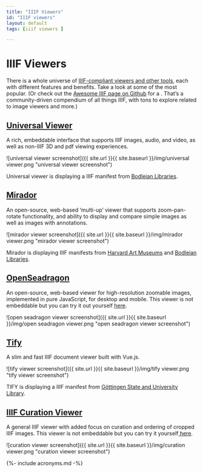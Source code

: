 ```yaml
---
title: "IIIF Viewers"
id: "IIIF viewers"
layout: default
tags: [iiif viewers ]

---
```


# IIIF Viewers

There is a whole universe of [IIIF-compliant viewers and other tools](https://github.com/IIIF/awesome-iiif), each with different features and benefits. Take a look at some of the most popular. (Or check out the [Awesome IIIF page on Github](https://github.com/IIIF/awesome-iiif) for a . That’s a community-driven compendium of all things IIIF, with tons to explore related to image viewers and more.)


## [Universal Viewer](https://github.com/UniversalViewer/universalviewer)

A rich, embeddable interface that supports IIIF images, audio, and video, as well as non-IIIF 3D and pdf viewing experiences.

![universal viewer screenshot]({{ site.url }}{{ site.baseurl }}/img/universal viewer.png "universal viewer screenshot")

Universal viewer is displaying a IIIF manifest from [Bodleian Libraries](https://iiif.bodleian.ox.ac.uk/iiif/manifest/ae9f6cca-ae5c-4149-8fe4-95e6eca1f73c.json).

## [Mirador](https://github.com/IIIF/mirador)

An open-source, web-based ‘multi-up’ viewer that supports zoom-pan-rotate functionality, and ability to display and compare simple images as well as images with annotations.

![mirador viewer screenshot]({{ site.url }}{{ site.baseurl }}/img/mirador viewer.png "mirador viewer screenshot")

Mirador is displaying IIIF manifests from [Harvard Art Museums](https://iiif.harvardartmuseums.org/manifests/object/299843) and [Bodleian Libraries](https://iiif.bodleian.ox.ac.uk/iiif/manifest/e32a277e-91e2-4a6d-8ba6-cc4bad230410.json).

## [OpenSeadragon](https://openseadragon.github.io/examples/tilesource-iiif/)

An open-source, web-based viewer for high-resolution zoomable images, implemented in pure JavaScript, for desktop and mobile. This viewer is not embeddable but you can try it out yourself [here](http://codh.rois.ac.jp/software/iiif-curation-viewer/demo/?curation=https://gist.githubusercontent.com/2SC1815J/18e1228c52a6650c64902142ed7496f8/raw/7a247b64b6e22357e83f573b7283e31f3111af68/curation_kibutsu.json&pos=4).

![open seadragon viewer screenshot]({{ site.url }}{{ site.baseurl }}/img/open seadragon viewer.png "open seadragon viewer screenshot")

## [Tify](https://github.com/subugoe/tify) 

A slim and fast IIIF document viewer built with Vue.js.

![tify viewer screenshot]({{ site.url }}{{ site.baseurl }}/img/tify viewer.png "tify viewer screenshot")


TIFY is displaying a IIIF manifest from [Göttingen State and University Library](https://manifests.sub.uni-goettingen.de/iiif/presentation/PPN857449303/manifest).

## [IIIF Curation Viewer](http://codh.rois.ac.jp/software/iiif-curation-viewer/)

A general IIIF viewer with added focus on curation and ordering of cropped IIIF images. This viewer is not embeddable but you can try it yourself[ here](http://codh.rois.ac.jp/software/iiif-curation-viewer/demo/?manifest=http://codh.rois.ac.jp/pmjt/book/200024363/manifest.json&lang=en).

![curation viewer screenshot]({{ site.url }}{{ site.baseurl }}/img/curation viewer.png "curation viewer screenshot")

{%- include acronyms.md -%}

